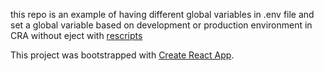 this repo is an example of having different global variables in .env file and set a global variable based on development or production environment in CRA without eject with [rescripts](https://github.com/rescripts/rescripts)

This project was bootstrapped with [Create React App](https://github.com/facebook/create-react-app).
